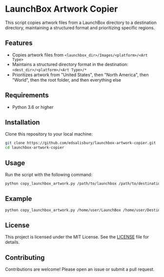# LaunchBox Artwork Copier

This script copies artwork files from a LaunchBox directory to a destination directory, maintaining a structured format and prioritizing specific regions.

## Features
- Copies artwork files from `<launchbox_dir>/Images/<platform>/<Art Type>`
- Maintains a structured directory format in the destination: `<dest_dir>/<platform>/<Art Type>/*`
- Prioritizes artwork from "United States", then "North America", then "World", then the root folder, and then everything else

## Requirements
- Python 3.6 or higher

## Installation
Clone this repository to your local machine:
```sh
git clone https://github.com/edsalisbury/launchbox-artwork-copier.git
cd launchbox-artwork-copier
```

## Usage
Run the script with the following command:
```sh
python copy_launchbox_artwork.py /path/to/launchbox /path/to/destination
```

## Example
```sh
python copy_launchbox_artwork.py /home/user/LaunchBox /home/user/Destination
```

## License
This project is licensed under the MIT License. See the [LICENSE](LICENSE) file for details.

## Contributing
Contributions are welcome! Please open an issue or submit a pull request.
